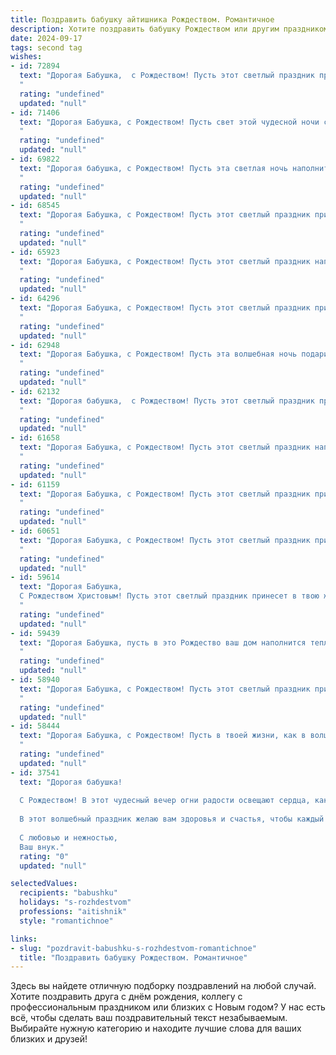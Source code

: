```yaml
---
title: Поздравить бабушку айтишника Рождеством. Романтичное
description: Хотите поздравить бабушку Рождеством или другим праздником? Наш ИИ создаст незабываемое поздравление, а вы обязательно выделитесь среди других.  
date: 2024-09-17
tags: second tag
wishes:
- id: 72894
  text: "Дорогая Бабушка,  с Рождеством! Пусть этот светлый праздник принесет тебе мир, радость и тепло домашнего очага.  В этот чудесный вечер, когда звезды сияют ярче, а сердца полны любви,  хочу пожелать тебе крепкого здоровья,  чтобы ты всегда оставалась такой же доброй, мудрой и любящей. Пусть твоя жизнь будет наполнена счастьем,  а  волшебство Рождества согревает твою душу.
  "
  rating: "undefined"
  updated: "null"
- id: 71406
  text: "Дорогая Бабушка, с Рождеством! Пусть свет этой чудесной ночи согреет твою душу, а волшебство Рождества наполнит дом счастьем и любовью. Пусть каждый день будет полон радости, как строчки рождественской песни. С любовью, твоя внучка (внук)/твоя (твой) айтишник(ца).
  "
  rating: "undefined"
  updated: "null"
- id: 69822
  text: "Дорогая бабушка, с Рождеством! Пусть эта светлая ночь наполнит ваш дом теплом, любовью и радостью, как код программиста заполняет строки программы гармонией и красотой. Пусть каждый миг этой праздничной ночи будет полон волшебства и чудес!
  "
  rating: "undefined"
  updated: "null"
- id: 68545
  text: "Дорогая Бабушка, с Рождеством! Пусть этот светлый праздник принесет в твою жизнь тепло, любовь и радость, как сияние рождественской звезды. Пусть каждый день будет наполнен счастьем, как сияние праздничной елки, а твоя душа всегда будет согрета любовью близких. Счастья тебе, моя дорогая, и крепкого здоровья!
  "
  rating: "undefined"
  updated: "null"
- id: 65923
  text: "Дорогая Бабушка, с Рождеством! Пусть этот светлый праздник наполнит твою жизнь теплом, уютом и волшебством. Пусть каждый день будет полон радости, любви и заботы.  Ты — моя звезда, свет которой всегда согревает мое сердце.  С любовью и благодарностью, твой айтишник.
  "
  rating: "undefined"
  updated: "null"
- id: 64296
  text: "Дорогая Бабушка, с Рождеством! Пусть этот светлый праздник принесет тебе мир, любовь и радость. Пусть в твоем сердце всегда царит теплый свет, а душа будет полна надежды и веры. Счастья тебе, моя дорогая, и пусть каждый день будет полон любви и добра!
  "
  rating: "undefined"
  updated: "null"
- id: 62948
  text: "Дорогая Бабушка, с Рождеством! Пусть эта волшебная ночь подарит тебе тепло, уют и светлые мечты. Желаю, чтобы каждый день был наполнен радостью и любовью, а душа пела от счастья! 🎄❤️
  "
  rating: "undefined"
  updated: "null"
- id: 62132
  text: "Дорогая бабушка,  с Рождеством! Пусть этот светлый праздник принесет в твою жизнь тепло, уют и множество счастливых мгновений. Ты –  мой самый дорогой человек,  твоя любовь и поддержка  —  лучший подарок в моей жизни. Пусть Рождественские чудеса согреют твое сердце, а твоя душа будет  полна радости!
  "
  rating: "undefined"
  updated: "null"
- id: 61658
  text: "Дорогая Бабушка, с Рождеством! Пусть этот светлый праздник наполнит твой дом теплом, любовью и радостью. Пусть в твоем сердце всегда царит мир и покой, как в уютном зимнем вечере у камина. Спасибо, что ты всегда рядом, словно  яркая звезда, освещающая путь. Желаю тебе крепкого здоровья, исполнения желаний и долгих лет жизни!
  "
  rating: "undefined"
  updated: "null"
- id: 61159
  text: "Дорогая Бабушка, с Рождеством! Пусть этот светлый праздник принесет тебе тепло, уют и радость. Я желаю тебе крепкого здоровья, душевного спокойствия и, конечно же, чтобы твой любимый внук (внучка), IT-специалист, всегда радовал тебя своими достижениями. Пусть твоя жизнь будет полна любви и счастья, а Рождество станет волшебным началом нового года!
  "
  rating: "undefined"
  updated: "null"
- id: 60651
  text: "Дорогая Бабушка, с Рождеством! Пусть этот светлый праздник принесет в твою жизнь тепло и уют, как твой любимый плед в зимний вечер. Пусть каждый день будет наполнен радостью, как твои любимые рождественские песнопения. Я очень тебя люблю, и счастлив, что ты есть в моей жизни!
  "
  rating: "undefined"
  updated: "null"
- id: 59614
  text: "Дорогая Бабушка,
  С Рождеством Христовым! Пусть этот светлый праздник принесет в твою жизнь  радость, любовь и тепло, как лучики зимнего солнца. Ты – источник мудрости и тепла в нашей семье,  и я благодарю судьбу за твою любовь и заботу.  Пусть Рождественская звезда освещает твой путь и дарит тебе здоровье и счастье!
  "
  rating: "undefined"
  updated: "null"
- id: 59439
  text: "Дорогая Бабушка, пусть в это Рождество ваш дом наполнится теплом, светом и любовью, как будто свет рождественской звезды освещает вашу душу. Желаю вам крепкого здоровья, радости и душевного покоя. Пускай ваша жизнь будет яркой, как огоньки на елочке, а сердце греет любовь близких людей. С Рождеством!
  "
  rating: "undefined"
  updated: "null"
- id: 58940
  text: "Дорогая Бабушка, с Рождеством! Пусть этот светлый праздник принесет в твою жизнь тепло, уют и покой. Желаю тебе крепкого здоровья, радости и бесконечной любви. Пусть Рождественская звезда освещает твой путь и наполняет тебя светлыми чувствами.
  "
  rating: "undefined"
  updated: "null"
- id: 58444
  text: "Дорогая Бабушка, с Рождеством! Пусть в твоей жизни, как в волшебной сказке, царят тепло, уют и любовь. Пусть тепло рождественской звезды согреет твою душу, а праздничные чудеса подарят свет и радость. Желаю тебе крепкого здоровья, мирного неба над головой и много-много счастливых моментов. С любовью, твой (твоя) (имя).
  "
  rating: "undefined"
  updated: "null"
- id: 37541
  text: "Дорогая бабушка!
  
  С Рождеством! В этот чудесный вечер огни радости освещают сердца, как коннект в нашем мире технологий. Пусть каждый миг приносит тепло и уют, подобно тому, как ваш мудрый совет освещает мой путь.
  
  В этот волшебный праздник желаю вам здоровья и счастья, чтобы каждый день наполнялся светом, как экран вашей любимой техники. Пусть в вашем доме всегда царит мир и любовь, а каждый момент дарит радость, словно добрый код, заключенный в строках программ.
  
  С любовью и нежностью,
  Ваш внук."
  rating: "0"
  updated: "null"

selectedValues:
  recipients: "babushku"
  holidays: "s-rozhdestvom"
  professions: "aitishnik"
  style: "romantichnoe"

links:
- slug: "pozdravit-babushku-s-rozhdestvom-romantichnoe"
  title: "Поздравить бабушку Рождеством. Романтичное"
---
```


Здесь вы найдете отличную подборку поздравлений на любой случай. 
Хотите поздравить друга с днём рождения, коллегу с профессиональным праздником или близких с Новым годом? У нас есть всё, чтобы сделать ваш поздравительный текст незабываемым. Выбирайте нужную категорию и находите лучшие слова для ваших близких и друзей!
